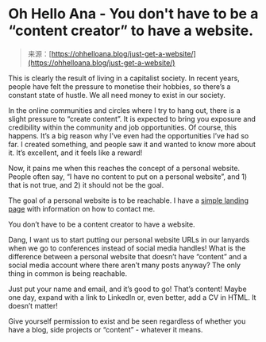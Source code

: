 <!--yml
category: 未分类
date: 2024-05-27 14:56:36
-->

# Oh Hello Ana - You don't have to be a “content creator” to have a website.

> 来源：[https://ohhelloana.blog/just-get-a-website/](https://ohhelloana.blog/just-get-a-website/)

This is clearly the result of living in a capitalist society. In recent years, people have felt the pressure to monetise their hobbies, so there’s a constant state of hustle. We all need money to exist in our society.

In the online communities and circles where I try to hang out, there is a slight pressure to “create content”. It is expected to bring you exposure and credibility within the community and job opportunities. Of course, this happens. It’s a big reason why I’ve even had the opportunities I’ve had so far. I created something, and people saw it and wanted to know more about it. It’s excellent, and it feels like a reward!

Now, it pains me when this reaches the concept of a personal website. People often say, “I have no content to put on a personal website”, and 1) that is not true, and 2) it should not be the goal.

The goal of a personal website is to be reachable. I have a [simple landing page](https://anarodrigu.es) with information on how to contact me.

You don’t have to be a content creator to have a website.

Dang, I want us to start putting our personal website URLs in our lanyards when we go to conferences instead of social media handles! What is the difference between a personal website that doesn’t have “content” and a social media account where there aren’t many posts anyway? The only thing in common is being reachable.

Just put your name and email, and it’s good to go! That’s content! Maybe one day, expand with a link to LinkedIn or, even better, add a CV in HTML. It doesn’t matter!

Give yourself permission to exist and be seen regardless of whether you have a blog, side projects or “content” - whatever it means.